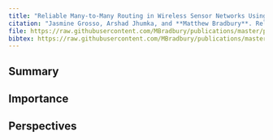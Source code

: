 ```yaml
---
title: "Reliable Many-to-Many Routing in Wireless Sensor Networks Using Ant Colony Optimisation"
citation: "Jasmine Grosso, Arshad Jhumka, and **Matthew Bradbury**. Reliable Many-to-Many Routing in Wireless Sensor Networks Using Ant Colony Optimisation. In *15th European Dependable Computing Conference (EDCC)*, 111–118. September 2019. [doi:10.1109/EDCC.2019.00030](https://doi.org/10.1109/EDCC.2019.00030)."
file: https://raw.githubusercontent.com/MBradbury/publications/master/papers/EDCC2019.pdf
bibtex: https://raw.githubusercontent.com/MBradbury/publications/master/bibtex/Grosso_2019_ReliableManyMany.bib
---
```


## Summary

## Importance

## Perspectives


